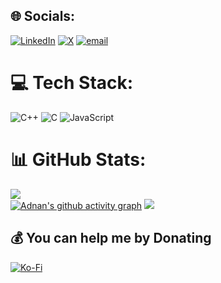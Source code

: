 ## 🌐 Socials:
[![LinkedIn](https://img.shields.io/badge/LinkedIn-%230077B5.svg?logo=linkedin&logoColor=white)](https://linkedin.com/in/adjr01/) [![X](https://img.shields.io/badge/X-black.svg?logo=X&logoColor=white)](https://x.com/https://x.com/SthephenAdnan) [![email](https://img.shields.io/badge/Email-D14836?logo=gmail&logoColor=white)](mailto:sthep90@gmail.com) 

# 💻 Tech Stack:
![C++](https://img.shields.io/badge/c++-%2300599C.svg?style=for-the-badge&logo=c%2B%2B&logoColor=white) ![C](https://img.shields.io/badge/c-%2300599C.svg?style=for-the-badge&logo=c&logoColor=white) ![JavaScript](https://img.shields.io/badge/javascript-%23323330.svg?style=for-the-badge&logo=javascript&logoColor=%23F7DF1E)  
# 📊 GitHub Stats:
![](https://nirzak-streak-stats.vercel.app/?user=ADJr01&theme=nightowl&hide_border=true)<br/>
[![Adnan's github activity graph](https://github-readme-activity-graph.vercel.app/graph?username=adjr01&theme=rogue&hide_border=true&radius=6)](https://github.com/ashutosh00710/github-readme-activity-graph)
![](https://github-readme-stats.vercel.app/api/top-langs/?username=ADJr01&theme=dark&hide_border=true&include_all_commits=false&count_private=false&layout=compact&hide=SCSS)

  ## 💰 You can help me by Donating
  [![Ko-Fi](https://img.shields.io/badge/Ko--fi-F16061?style=for-the-badge&logo=ko-fi&logoColor=white)](https://ko-fi.com/rahatadnan) 

  
<!-- Proudly created with GPRM ( https://gprm.itsvg.in ) -->
